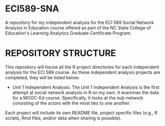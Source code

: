 # ECI589-SNA
A repository for my independent analysis for the ECI 589 Social Network Analysis in Education course offered as part of the NC State College of Education's Learning Analytics Graduate Certificate Program.

# REPOSITORY STRUCTURE

This repository will house all the R project directories for each independent analysis for the ECI 589 course. As these independent analysis projects are completed, they will be listed below:

- Unit 1 Independent Analysis: The Unit 1 Independent Analysis is the first attempt at social network analysis in R on my own. It examines the data for a MOOC-Ed course. Specifically, it looks at the sub-network consisting of the actors with the most ties to one another.


Each project will include its own README file, project specific files (e.g., R scripts, Rmd files, and/or data when sharing is possible).
